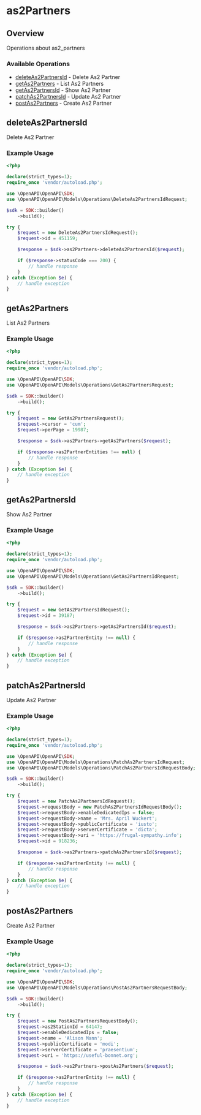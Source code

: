 # as2Partners

## Overview

Operations about as2_partners

### Available Operations

* [deleteAs2PartnersId](#deleteas2partnersid) - Delete As2 Partner
* [getAs2Partners](#getas2partners) - List As2 Partners
* [getAs2PartnersId](#getas2partnersid) - Show As2 Partner
* [patchAs2PartnersId](#patchas2partnersid) - Update As2 Partner
* [postAs2Partners](#postas2partners) - Create As2 Partner

## deleteAs2PartnersId

Delete As2 Partner

### Example Usage

```php
<?php

declare(strict_types=1);
require_once 'vendor/autoload.php';

use \OpenAPI\OpenAPI\SDK;
use \OpenAPI\OpenAPI\Models\Operations\DeleteAs2PartnersIdRequest;

$sdk = SDK::builder()
    ->build();

try {
    $request = new DeleteAs2PartnersIdRequest();
    $request->id = 451159;

    $response = $sdk->as2Partners->deleteAs2PartnersId($request);

    if ($response->statusCode === 200) {
        // handle response
    }
} catch (Exception $e) {
    // handle exception
}
```

## getAs2Partners

List As2 Partners

### Example Usage

```php
<?php

declare(strict_types=1);
require_once 'vendor/autoload.php';

use \OpenAPI\OpenAPI\SDK;
use \OpenAPI\OpenAPI\Models\Operations\GetAs2PartnersRequest;

$sdk = SDK::builder()
    ->build();

try {
    $request = new GetAs2PartnersRequest();
    $request->cursor = 'cum';
    $request->perPage = 19987;

    $response = $sdk->as2Partners->getAs2Partners($request);

    if ($response->as2PartnerEntities !== null) {
        // handle response
    }
} catch (Exception $e) {
    // handle exception
}
```

## getAs2PartnersId

Show As2 Partner

### Example Usage

```php
<?php

declare(strict_types=1);
require_once 'vendor/autoload.php';

use \OpenAPI\OpenAPI\SDK;
use \OpenAPI\OpenAPI\Models\Operations\GetAs2PartnersIdRequest;

$sdk = SDK::builder()
    ->build();

try {
    $request = new GetAs2PartnersIdRequest();
    $request->id = 39187;

    $response = $sdk->as2Partners->getAs2PartnersId($request);

    if ($response->as2PartnerEntity !== null) {
        // handle response
    }
} catch (Exception $e) {
    // handle exception
}
```

## patchAs2PartnersId

Update As2 Partner

### Example Usage

```php
<?php

declare(strict_types=1);
require_once 'vendor/autoload.php';

use \OpenAPI\OpenAPI\SDK;
use \OpenAPI\OpenAPI\Models\Operations\PatchAs2PartnersIdRequest;
use \OpenAPI\OpenAPI\Models\Operations\PatchAs2PartnersIdRequestBody;

$sdk = SDK::builder()
    ->build();

try {
    $request = new PatchAs2PartnersIdRequest();
    $request->requestBody = new PatchAs2PartnersIdRequestBody();
    $request->requestBody->enableDedicatedIps = false;
    $request->requestBody->name = 'Mrs. April Wuckert';
    $request->requestBody->publicCertificate = 'iusto';
    $request->requestBody->serverCertificate = 'dicta';
    $request->requestBody->uri = 'https://frugal-sympathy.info';
    $request->id = 918236;

    $response = $sdk->as2Partners->patchAs2PartnersId($request);

    if ($response->as2PartnerEntity !== null) {
        // handle response
    }
} catch (Exception $e) {
    // handle exception
}
```

## postAs2Partners

Create As2 Partner

### Example Usage

```php
<?php

declare(strict_types=1);
require_once 'vendor/autoload.php';

use \OpenAPI\OpenAPI\SDK;
use \OpenAPI\OpenAPI\Models\Operations\PostAs2PartnersRequestBody;

$sdk = SDK::builder()
    ->build();

try {
    $request = new PostAs2PartnersRequestBody();
    $request->as2StationId = 64147;
    $request->enableDedicatedIps = false;
    $request->name = 'Alison Mann';
    $request->publicCertificate = 'modi';
    $request->serverCertificate = 'praesentium';
    $request->uri = 'https://useful-bonnet.org';

    $response = $sdk->as2Partners->postAs2Partners($request);

    if ($response->as2PartnerEntity !== null) {
        // handle response
    }
} catch (Exception $e) {
    // handle exception
}
```
